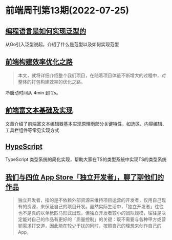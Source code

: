 # 前端周刊第13期(2022-07-25)

## [编程语言是如何实现泛型的](https://www.bmpi.dev/dev/deep-in-program-language/how-to-implement-generics/)
从Go引入泛型说起，介绍了什么是范型以及如何实现范型


## [前端构建效率优化之路](https://mp.weixin.qq.com/s/ORqdfZZ8qFyJdYTRwEULgQ)
> 本文，就将详细介绍整个我们项目，在随着项目体量不断增大的过程中，对整体的打包构建效率的优化之路。

冷启动时间从 4min 到 2s。


## [前端富文本基础及实现](https://mp.weixin.qq.com/s/qmzDSwY9mt8ts6LjlYZe0Q)
文章介绍了前端富文本编辑器基本实现原理雨部分关键特性，如选区、内容编辑、工具栏组件等常见实现方式


## [HypeScript](https://github.com/ronami/HypeScript)
TypeScript 类型系统的简化实现，帮助大家在TS的类型系统中实现TS的类型系统


## [我们与四位 App Store「独立开发者」，聊了聊他们的作品](http://www.geekpark.net/news/303164)
> 独立开发者，指的是不依赖外部资源来维持项目运营的开发者，仅用自己现有的资源，来保证自己的项目开发。虽然实际生活中，「独立开发者」往往也不是真的以单枪匹马形式出现，但独立开发者较小的团队规模，往往是决定能对自己的作品有更好的「质量控制」的关键：既不需要与各种甲方或营销需求打交道，因此能在较少干扰的同时，按照自己的理想来创作自己的 App。


